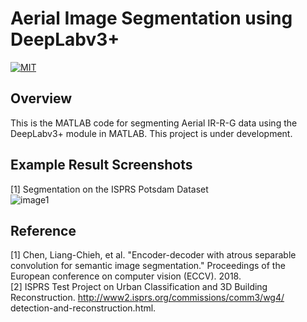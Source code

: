 # Aerial Image Segmentation using DeepLabv3+

[![MIT](https://img.shields.io/badge/license-MIT-brightgreen.svg)](https://github.com/kritiksoman/Rooftop-Segmentation/blob/master/LICENSE)

## Overview
This is the MATLAB code for segmenting Aerial IR-R-G data using the DeepLabv3+ module in MATLAB. This project is under development.


## Example Result Screenshots
[1] Segmentation on the ISPRS Potsdam Dataset<br/>
![image1](https://github.com/kritiksoman/Aerial-Segmentation/blob/master/DeepLabv3plus/results/ex_result.png)



## Reference
[1] Chen, Liang-Chieh, et al. "Encoder-decoder with atrous separable convolution for semantic image segmentation." Proceedings of the European conference on computer vision (ECCV). 2018. <br>
[2] ISPRS Test Project on Urban Classification and 3D Building Reconstruction. http://www2.isprs.org/commissions/comm3/wg4/
detection-and-reconstruction.html. 
